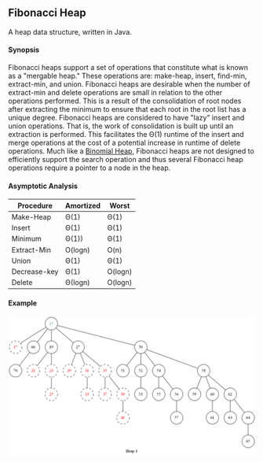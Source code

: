 Fibonacci Heap
--------------

A heap data structure, written in Java.

#### Synopsis ####

Fibonacci heaps support a set of operations that constitute what is known as a "mergable heap." These operations are: make-heap, insert, find-min, extract-min, and union. Fibonacci heaps are desirable when the number of extract-min and delete operations are small in relation to the other operations performed. This is a result of the consolidation of root nodes after extracting the minimum to ensure that each root in the root list has a unique degree. Fibonacci heaps are considered to have "lazy" insert and union operations. That is, the work of consolidation is built up until an extraction is performed. This facilitates the Θ(1) runtime of the insert and merge operations at the cost of a potential increase in runtime of delete operations.  Much like a [Binomial Heap](en.wikipedia.org/wiki/Binomial_heap), Fibonacci heaps are not designed to efficiently support the search operation and thus several Fibonacci heap operations require a pointer to a node in the heap.

#### Asymptotic Analysis ####

Procedure|Amortized| Worst |
| ------ | ----- | ------|
| Make-Heap |Θ(1)   |Θ(1)	 |
| Insert |Θ(1)|Θ(1)|
| Minimum |Θ(1))|Θ(1)|
| Extract-Min |O(logn)|O(n)|
| Union |Θ(1)|Θ(1)|
| Decrease-key |Θ(1)|O(logn)|
| Delete |Θ(logn)|O(logn)|

#### Example ####

![Fib Heap Example](https://github.com/jharris319/100P-DSAL/blob/master/fibHeap/fib.png)
